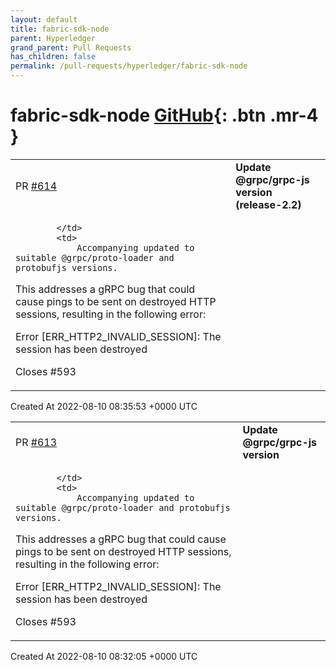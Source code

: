 ```yaml
---
layout: default
title: fabric-sdk-node
parent: Hyperledger
grand_parent: Pull Requests
has_children: false
permalink: /pull-requests/hyperledger/fabric-sdk-node
---
```


# fabric-sdk-node <span class="fs-3 right-align">[GitHub](https://github.com/hyperledger/fabric-sdk-node){: .btn .mr-4 }</span>


<div>
    <table>
        <tr>
            <td>
                PR <a href="https://github.com/hyperledger/fabric-sdk-node/pull/614" class=".btn">#614</a>
            </td>
            <td>
                <b>
                    Update @grpc/grpc-js version (release-2.2)
                </b>
            </td>
        </tr>
        <tr>
            <td>
                
            </td>
            <td>
                Accompanying updated to suitable @grpc/proto-loader and protobufjs versions.

This addresses a gRPC bug that could cause pings to be sent on destroyed HTTP sessions, resulting in the following error:

Error [ERR_HTTP2_INVALID_SESSION]: The session has been destroyed

Closes #593
            </td>
        </tr>
    </table>
    <div class="right-align">
        Created At 2022-08-10 08:35:53 +0000 UTC
    </div>
</div>

<div>
    <table>
        <tr>
            <td>
                PR <a href="https://github.com/hyperledger/fabric-sdk-node/pull/613" class=".btn">#613</a>
            </td>
            <td>
                <b>
                    Update @grpc/grpc-js version
                </b>
            </td>
        </tr>
        <tr>
            <td>
                
            </td>
            <td>
                Accompanying updated to suitable @grpc/proto-loader and protobufjs versions.

This addresses a gRPC bug that could cause pings to be sent on destroyed HTTP sessions, resulting in the following error:

Error [ERR_HTTP2_INVALID_SESSION]: The session has been destroyed

Closes #593
            </td>
        </tr>
    </table>
    <div class="right-align">
        Created At 2022-08-10 08:32:05 +0000 UTC
    </div>
</div>

